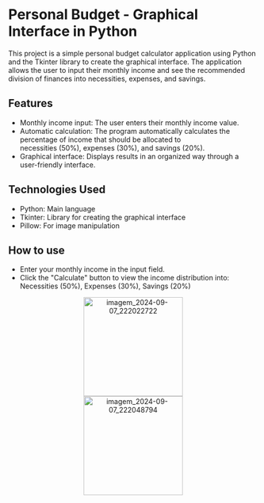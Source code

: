 # Personal Budget - Graphical Interface in Python

This project is a simple personal budget calculator application using Python and the Tkinter library to create the graphical interface. The application allows the user to input their monthly income and see the recommended division of finances into necessities, expenses, and savings.

## Features
- Monthly income input: The user enters their monthly income value.
- Automatic calculation: The program automatically calculates the percentage of income that should be allocated to     
  necessities (50%), expenses (30%), and savings (20%).
- Graphical interface: Displays results in an organized way through a user-friendly interface.

## Technologies Used
- Python: Main language
- Tkinter: Library for creating the graphical interface
- Pillow: For image manipulation

## How to use
- Enter your monthly income in the input field.
- Click the "Calculate" button to view the income distribution into: Necessities (50%), Expenses (30%), Savings (20%)

<center>
  <img src="https://github.com/user-attachments/assets/345504b3-9c30-4732-85a7-6217ed2f2306" alt="imagem_2024-09-07_222022722" width="200"/>
</center>

<center>
  <img src="https://github.com/user-attachments/assets/3881e805-49fd-41e7-84bf-d70219d0e824" alt="imagem_2024-09-07_222048794" width="200"/>
</center>
